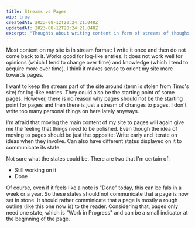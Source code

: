 ```yaml
---
title: Streams vs Pages
wip: true
createdAt: 2023-08-12T20:24:21.048Z
updatedAt: 2023-08-12T20:24:21.048Z
excerpt: "Thoughts about writing content in form of streams of thoughs or pages"
---
```


Most content on my site is in stream format: I write it once and then do not come back to it. Works good for log-like entries. It does not work well for opinions (which I tend to change over time) and knowledge (which I tend to acquire more over time). I think it makes sense to orient my site more towards pages.

I want to keep the stream part of the site around (term is stolen from Timo's site) for log-like entries. They could also be the starting point of some pages. However, there is no reason why pages should not be the starting point for pages and then there is just a stream of changes to pages. I don't write too many personal things on here lately anyways.

I'm afraid that moving the main content of my site to pages will again give me the feeling that things need to be polished. Even though the idea of moving to pages should be just the opposite: Write early and iterate on ideas when they involve. Can also have different states displayed on it to communicate its state.

Not sure what the states could be. There are two that I'm certain of:
- Still working on it
- Done

Of course, even if it feels like a note is "Done" today, this can be fals in a week or a year. So these states should not communicate that a page is now set in stone. It should rather comminicate that a page is mostly a rough outline (like this one now is) to the reader. Considering that, pages only need one state, which is "Work in Progress" and can be a small indicator at the beginning of the page.
